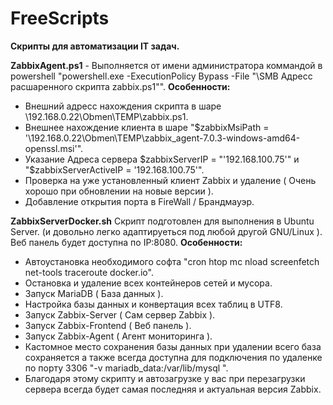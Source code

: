 # FreeScripts
**Скрипты для автоматизации IT задач.**

**ZabbixAgent.ps1** - Выполняется от имени администратора коммандой в powershell "powershell.exe -ExecutionPolicy Bypass -File "\\SMB Адресс расшаренного скрипта zabbix.ps1"".
**Особенности:**
- Внешний адресс нахождения скрипта в шаре \\192.168.0.22\Obmen\TEMP\zabbix.ps1.
- Внешнее нахождение клиента в шаре "$zabbixMsiPath = '\\192.168.0.22\Obmen\TEMP\zabbix_agent-7.0.3-windows-amd64-openssl.msi'".
- Указание Адреса сервера $zabbixServerIP = "'192.168.100.75'" и "$zabbixServerActiveIP = '192.168.100.75'".
- Проверка на уже установленный клиент Zabbix и удаление ( Очень хорошо при обновлении на новые версии ).
- Добавление открытия порта в  FireWall / Брандмауэр.

**ZabbixServerDocker.sh**
Скрипт подготовлен для выполнения в Ubuntu Server. (и довольно легко адаптируеться под любой другой GNU/Linux ).
Веб панель будет доступна по IP:8080.
**Особенности:**
- Автоустановка необходимого софта "cron htop mc nload screenfetch net-tools traceroute docker.io".
- Остановка и удаление всех контейнеров сетей и мусора.
- Запуск MariaDB ( База данных ).
- Настройка базы данных и конвертация всех таблиц в UTF8.
- Запуск Zabbix-Server ( Сам сервер Zabbix ).
- Запуск Zabbix-Frontend ( Веб панель ).
- Запуск Zabbix-Agent ( Агент мониторинга ).
- Кастомное место сохранения базы данных при удалении всего база сохраняется а также всегда доступна для подключения по удаленке по порту 3306 "-v mariadb_data:/var/lib/mysql \".
- Благодаря этому скрипту и автозагрузке у вас при перезагрузки сервера всегда будет самая последняя и актуальная версия Zabbix.
